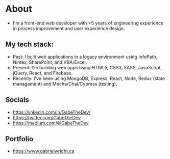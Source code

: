 # About
- I'm a front-end web developer with +5 years of engineering experience in process improvement and user experience design.

## My tech stack:
- Past: I built web applications in a legacy environment using InfoPath, Nintex, SharePoint, and VBA/Excel. 
- Present: I'm building web apps using HTML5, CSS3, SASS, JavaScript, jQuery, React, and Firebase.
- Recently: I've been using MongoDB, Express, React, Node, Redux (state management) and Mocha/Chai/Cypress (testing).

## Socials
- https://linkedin.com/in/GabeTheDev/
- https://twitter.com/GabeTheDev
- https://medium.com/@GabeTheDev

## Portfolio
- https://www.gabrielwright.ca





<!---
gabrielwright1/gabrielwright1 is a ✨ special ✨ repository because its `README.md` (this file) appears on your GitHub profile.
You can click the Preview link to take a look at your changes.
--->
